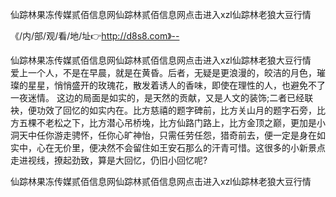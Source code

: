 仙踪林果冻传媒贰佰信息网仙踪林贰佰信息网点击进入xzl仙踪林老狼大豆行情

《/内/部/观/看/地/址👉http://d8s8.com》--

仙踪林果冻传媒贰佰信息网仙踪林贰佰信息网点击进入xzl仙踪林老狼大豆行情　　爱上一个人，不是在早晨，就是在黄昏。后者，无疑是更浪漫的，皎洁的月色，璀璨的星星，悄悄盛开的玫瑰花，散发着诱人的香味，即使在理性的人，也避免不了一夜迷情。
这边的局面是如实的，是天然的贡献，又是人文的装饰;二者已经联袂，便功效了回忆的如实内在。比方慈禧的题字碑前，比方关山月的题字石旁，比方五棵不老松之下，比方潜心吊桥堍，比方仙路门路上，比方金顶之巅，更加是小洞天中任你游走骋怀，任你心旷神怡，只需任劳任怨，猎奇前去，便一定是身在如实中，心在无价里，便决然不会留住如王安石那么的汗青可惜。这很多的小新景点走进视线，撩起劲致，算是大回忆，仍旧小回忆呢?





仙踪林果冻传媒贰佰信息网仙踪林贰佰信息网点击进入xzl仙踪林老狼大豆行情
